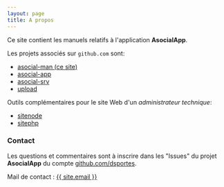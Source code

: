 ```yaml
---
layout: page
title: A propos
---
```


Ce site contient les manuels relatifs à l'application **AsocialApp**.

Les projets associés sur `github.com` sont:
- [asocial-man (ce site)](https://github.com/dsportes/asocial-man)
- [asocial-app](https://github.com/dsportes/asocial-app)
- [asocial-srv](https://github.com/dsportes/asocial-srv)
- [upload](https://github.com/dsportes/upload)

Outils complémentaires pour le site Web d'un _administrateur technique_:
- [sitenode](https://github.com/dsportes/sitenode)
- [sitephp](https://github.com/dsportes/sitephp)

### Contact
Les questions et commentaires sont à inscrire dans les "Issues" du projet **AsocialApp** du compte [github.com/dsportes](https://github.com/dsportes?tab=projects).

Mail de contact : <a class="u-email" href="mailto:{{ site.email }}">{{ site.email }}</a>
